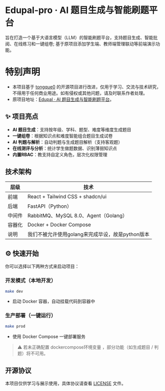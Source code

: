 # Edupal-pro · AI 题目生成与智能刷题平台

旨在打造一个基于大语言模型（LLM）的智能刷题平台，支持题目生成、智能批阅、在线练习和一键组卷; 基于原项目添加学生端、教师端管理联动等前端演示功能。

# 特别声明

- 本项目基于 [tongque0](https://github.com/tongque0) 的开源项目进行改进，仅用于学习、交流与技术研究，不得用于任何商业用途。如有侵权或其他问题，请及时联系作者处理。
- 原项目地址：[Edupal · AI 题目生成与智能刷题平台](https://github.com/tongque0/edupal-pro)。

## ✨ 项目亮点

-  **AI 题目生成**：支持按年级、学科、题型、难度等维度生成题目
-  **一键组卷**：根据知识点和难度智能组合题目生成试卷
-  **AI 判题与解析**：自动判题与生成题目解析（支持客观题）
-  **在线测评与分析**：统计学生做题数据、识别薄弱知识点
-  **内置RBAC**：教支持自定义角色，层次化权限管理

## 技术架构

| 层级 | 技术 |
|------|------|
| 前端 | React + Tailwind CSS + shadcn/ui |
| 后端 | FastAPI（Python） |
| 中间件 | RabbitMQ、MySQL 8.0、Agent（Golang） |
| 容器化 | Docker + Docker Compose |
| 说明 | 我们不被允许使用golang来完成毕设，故是python版本 |

## ⚙️ 快速开始

你可以选择以下两种方式来启动项目：

### 开发模式（本地开发）

```bash
make dev
```

- 启动 Docker 容器，自动挂载代码到容器中


### 生产部署（一键运行）

```bash
make prod
```

- 使用 Docker Compose 一键部署服务

> ⚠ 若未正确配置 dockercompose环境变量 ，部分功能（如生成题目 / 判题）将不可用。

## 开源协议

本项目仅供学习与展示使用，具体协议请查看 [LICENSE](./LICENSE) 文件。
